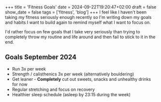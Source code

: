 +++
title = 'Fitness Goals'
date = 2024-09-22T19:20:47+02:00
draft = false
show_date = false
tags = ['fitness', 'blog']
+++
I feel like I haven't been taking my fitness seriously enough recently so I'm writing down my goals and habits I want to build again to remind myself what I want to focus on.

I'd rather focus on few goals that I take very seriously than trying to completely throw my routine and life around and then fail to stick to it in the end.

## Goals September 2024

- Run 3x per week
- Strength / calisthenics 3x per week (alternatively bouldering)
- Get leaner - **Completely** cut out sweets, snacks and unhealthy drinks for now
- Regular stretching and focus on recovery
- Healthier sleep schedule (asleep by 23:15 during the week)
